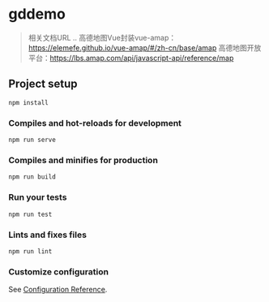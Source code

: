 # gddemo

>相关文档URL ..
>高德地图Vue封装vue-amap：https://elemefe.github.io/vue-amap/#/zh-cn/base/amap
>高德地图开放平台：https://lbs.amap.com/api/javascript-api/reference/map

## Project setup
```
npm install
```

### Compiles and hot-reloads for development
```
npm run serve
```

### Compiles and minifies for production
```
npm run build
```

### Run your tests
```
npm run test
```

### Lints and fixes files
```
npm run lint
```

### Customize configuration
See [Configuration Reference](https://cli.vuejs.org/config/).
